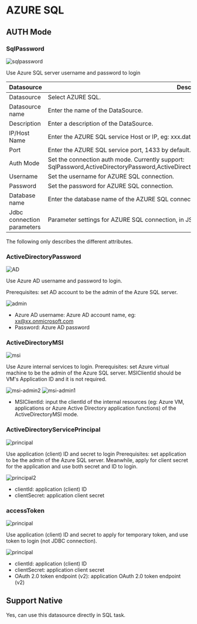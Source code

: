 # AZURE SQL

## AUTH Mode

### SqlPassword

![sqlpassword](../../../../img/new_ui/dev/datasource/azuresql-server.png)

Use Azure SQL server username and password to login

|       **Datasource**       |                                                                   **Description**                                                                    |
|----------------------------|------------------------------------------------------------------------------------------------------------------------------------------------------|
| Datasource                 | Select AZURE SQL.                                                                                                                                    |
| Datasource name            | Enter the name of the DataSource.                                                                                                                    |
| Description                | Enter a description of the DataSource.                                                                                                               |
| IP/Host Name               | Enter the AZURE SQL service Host or IP, eg: xxx.database.windows.net.                                                                                |
| Port                       | Enter the AZURE SQL service port, 1433 by default.                                                                                                   |
| Auth Mode                  | Set the connection auth mode. Currently support: SqlPassword,ActiveDirectoryPassword,ActiveDirectoryMSI,ActiveDirectoryServicePrincipal,accessToken. |
| Username                   | Set the username for AZURE SQL connection.                                                                                                           |
| Password                   | Set the password for AZURE SQL connection.                                                                                                           |
| Database name              | Enter the database name of the AZURE SQL connection.                                                                                                 |
| Jdbc connection parameters | Parameter settings for AZURE SQL connection, in JSON format.                                                                                         |

The following only describes the different attributes.

### ActiveDirectoryPassword

![AD](../../../../img/new_ui/dev/datasource/azuresql-ad.png)

Use Azure AD username and password to login.

Prerequisites: set AD account to be the admin of the Azure SQL server.

![admin](../../../../img/new_ui/dev/datasource/azuresql-ad2.png)

- Azure AD username: Azure AD account name, eg: xx@xx.onmicrosoft.com
- Password: Azure AD password

### ActiveDirectoryMSI

![msi](../../../../img/new_ui/dev/datasource/azuresql-msi.png)

Use Azure internal services to login.
Prerequisites: set Azure virtual machine to be the admin of the Azure SQL server. MSIClientId should be VM's Application ID and it is not required.

![msi-admin2](../../../../img/new_ui/dev/datasource/azuresql-msi-admin2.png)
![msi-admin1](../../../../img/new_ui/dev/datasource/azuresql-msi-admin1.png)

- MSIClientId: input the clientId of the internal resources (eg: Azure VM, applications or Azure Active Directory application functions) of the ActiveDirectoryMSI mode.

### ActiveDirectoryServicePrincipal

![principal](../../../../img/new_ui/dev/datasource/azuresql-principal.png)

Use application (client) ID and secret to login
Prerequisites: set application to be the admin of the Azure SQL server. Meanwhile, apply for client secret for the application and use both secret and ID to login.

![principal2](../../../../img/new_ui/dev/datasource/azuresql-principal2.png)

- clientId: application (client) ID
- clientSecret: application client secret

### accessToken

![principal](../../../../img/new_ui/dev/datasource/azuresql-token.png)

Use application (client) ID and secret to apply for temporary token, and use token to login (not JDBC connection).

![principal](../../../../img/new_ui/dev/datasource/azuresql-endpoints.png)

- clientId: application (client) ID
- clientSecret: application client secret
- OAuth 2.0 token endpoint (v2): application OAuth 2.0 token endpoint (v2)

## Support Native

Yes, can use this datasource directly in SQL task.